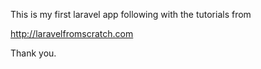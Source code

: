 This is my first laravel app following with the tutorials from 

http://laravelfromscratch.com

Thank you.
